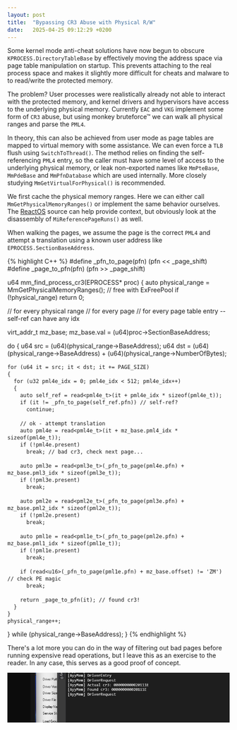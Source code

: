 ```yaml
---
layout: post
title:  "Bypassing CR3 Abuse with Physical R/W"
date:   2025-04-25 09:12:29 +0200
---
```


Some kernel mode anti-cheat solutions have now begun to obscure `KPROCESS.DirectoryTableBase` by effectively moving the address space via page table manipulation on startup. This prevents attaching to the real process space and makes it slightly more difficult for cheats and malware to to read/write the protected memory.

The problem? User processes were realistically already not able to interact with the protected memory, and kernel drivers and hypervisors have access to the underlying physical memory. Currently `EAC` and `VKG` implement some form of `CR3` abuse, but using monkey bruteforce™ we can walk all physical ranges and parse the `PML4`.

In theory, this can also be achieved from user mode as page tables are mapped to virtual memory with some assistance. We can even force a `TLB` flush using `SwitchToThread()`. The method relies on finding the self-referencing `PML4` entry, so the caller must have some level of access to the underlying physical memory, or leak non-exported names like `MmPteBase`, `MmPdeBase` and `MmPfnDatabase` which are used internally. More closely studying `MmGetVirtualForPhysical()` is recommended.

We first cache the physical memory ranges. Here we can either call `MmGetPhysicalMemoryRanges()` or implement the same behavior ourselves. The [ReactOS](https://doxygen.reactos.org/d1/d6d/dynamic_8c.html#a4d2191536acfdbcab710579f81193527) source can help provide context, but obviously look at the disassembly of `MiReferencePageRuns()` as well.

When walking the pages, we assume the page is the correct `PML4` and attempt a translation using a known user address like `EPROCESS.SectionBaseAddress`.

{% highlight C++ %}
#define _pfn_to_page(pfn) (pfn << _page_shift)
#define _page_to_pfn(pfn) (pfn >> _page_shift)

u64 mm_find_process_cr3(EPROCESS* proc)
{
  auto physical_range = MmGetPhysicalMemoryRanges(); // free with ExFreePool
  if (!physical_range)
    return 0;

  // for every physical range
  // for every page
  // for every page table entry -- self-ref can have any idx  

  virt_addr_t mz_base;
  mz_base.val = (u64)proc->SectionBaseAddress;

  do {
    u64 src = (u64)(physical_range->BaseAddress);
    u64 dst = (u64)(physical_range->BaseAddress) + (u64)(physical_range->NumberOfBytes);

    for (u64 it = src; it < dst; it += PAGE_SIZE)
    {
      for (u32 pml4e_idx = 0; pml4e_idx < 512; pml4e_idx++)
      {
        auto self_ref = read<pml4e_t>(it + pml4e_idx * sizeof(pml4e_t));
        if (it != _pfn_to_page(self_ref.pfn)) // self-ref?
          continue;

        // ok - attempt translation
        auto pml4e = read<pml4e_t>(it + mz_base.pml4_idx * sizeof(pml4e_t));
        if (!pml4e.present)
          break; // bad cr3, check next page...

        auto pml3e = read<pml3e_t>(_pfn_to_page(pml4e.pfn) + mz_base.pml3_idx * sizeof(pml3e_t));
        if (!pml3e.present)
          break;

        auto pml2e = read<pml2e_t>(_pfn_to_page(pml3e.pfn) + mz_base.pml2_idx * sizeof(pml2e_t));
        if (!pml2e.present)
          break;

        auto pml1e = read<pml1e_t>(_pfn_to_page(pml2e.pfn) + mz_base.pml1_idx * sizeof(pml1e_t));
        if (!pml1e.present)
          break;
        
        if (read<u16>(_pfn_to_page(pml1e.pfn) + mz_base.offset) != 'ZM') // check PE magic
          break;
        
        return _page_to_pfn(it); // found cr3!
      }
    }
    physical_range++;
  } while (physical_range->BaseAddress);
}
{% endhighlight %}

There's a lot more you can do in the way of filtering out bad pages before running expensive read operations, but I leave this as an exercise to the reader. In any case, this serves as a good proof of concept.

![Driver Output](/assets/image2.png)